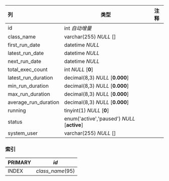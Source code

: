 | 列                   | 类型                                        | 注释 |
| :------------------- | ------------------------------------------- | ---- |
| id                   | int *自动增量*                              |      |
| class_name           | varchar(255) *NULL* []                      |      |
| first_run_date       | datetime *NULL*                             |      |
| latest_run_date      | datetime *NULL*                             |      |
| next_run_date        | datetime *NULL*                             |      |
| total_exec_count     | int *NULL* [**0**]                          |      |
| latest_run_duration  | decimal(8,3) *NULL* [**0.000**]             |      |
| min_run_duration     | decimal(8,3) *NULL* [**0.000**]             |      |
| max_run_duration     | decimal(8,3) *NULL* [**0.000**]             |      |
| average_run_duration | decimal(8,3) *NULL* [**0.000**]             |      |
| running              | tinyint(1) *NULL* [**0**]                   |      |
| status               | enum('active','paused') *NULL* [**active**] |      |
| system_user          | varchar(255) *NULL* []                      |      |

### 索引

| PRIMARY | *id*             |
| :------ | ---------------- |
| INDEX   | *class_name*(95) |